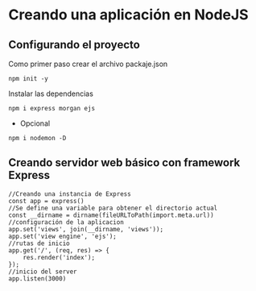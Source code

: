 # Creando una aplicación en NodeJS

## Configurando el proyecto

Como primer paso crear el archivo packaje.json
```
npm init -y
```
Instalar las dependencias
```
npm i express morgan ejs
```
* Opcional
```
npm i nodemon -D
```

## Creando servidor web básico con framework Express
```
//Creando una instancia de Express
const app = express()
//Se define una variable para obtener el directorio actual
const __dirname = dirname(fileURLToPath(import.meta.url))
//configuración de la aplicacion
app.set('views', join(__dirname, 'views'));
app.set('view engine', 'ejs');
//rutas de inicio
app.get('/', (req, res) => {
    res.render('index');
});
//inicio del server
app.listen(3000)
```
